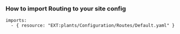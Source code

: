 ### How to import Routing to your site config

```
imports:
  - { resource: "EXT:plants/Configuration/Routes/Default.yaml" }
```

